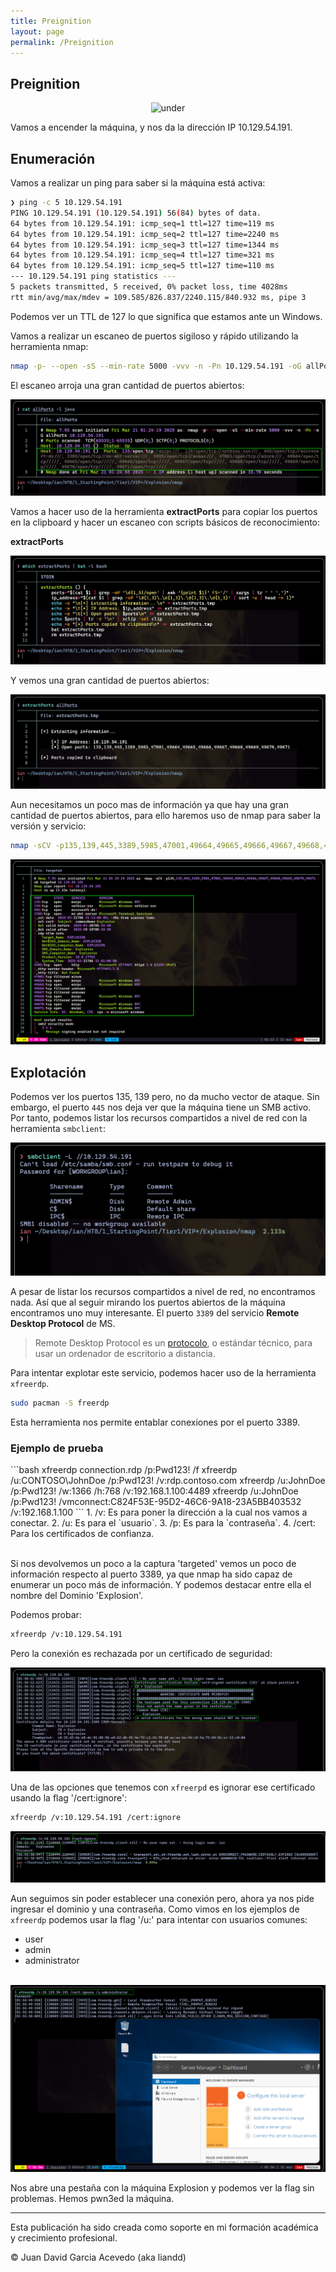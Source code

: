 ```yaml
---
title: Preignition
layout: page
permalink: /Preignition
---
```


<h2 class="titulo-principal">Preignition</h2>
<div id="imgs" style="text-align: center;">
  <img src="/assets/images/Preignition/preignition" alt="under" oncontextmenu="return false;">
</div>

Vamos a encender la máquina, y nos da la dirección IP 10.129.54.191.
<h2 class="titulo-principal">Enumeración</h2>

 Vamos a realizar un ping para saber si la máquina está activa:
 
```bash
❯ ping -c 5 10.129.54.191
PING 10.129.54.191 (10.129.54.191) 56(84) bytes of data.
64 bytes from 10.129.54.191: icmp_seq=1 ttl=127 time=119 ms
64 bytes from 10.129.54.191: icmp_seq=2 ttl=127 time=2240 ms
64 bytes from 10.129.54.191: icmp_seq=3 ttl=127 time=1344 ms
64 bytes from 10.129.54.191: icmp_seq=4 ttl=127 time=321 ms
64 bytes from 10.129.54.191: icmp_seq=5 ttl=127 time=110 ms
--- 10.129.54.191 ping statistics ---
5 packets transmitted, 5 received, 0% packet loss, time 4028ms
rtt min/avg/max/mdev = 109.585/826.837/2240.115/840.932 ms, pipe 3
```

Podemos ver un TTL de 127 lo que significa que estamos ante un Windows.

Vamos a realizar un escaneo de puertos sigiloso y rápido utilizando la herramienta nmap:

```bash
nmap -p- --open -sS --min-rate 5000 -vvv -n -Pn 10.129.54.191 -oG allPorts
```

El escaneo arroja una gran cantidad de puertos abiertos:
<div style="text-align: center;">
  <img src="/assets/images/Explosion/nmap.png" alt="under" oncontextmenu="return false;">
</div>


Vamos a hacer uso de la herramienta **extractPorts** para copiar los puertos en la clipboard y hacer un escaneo con scripts básicos de reconocimiento:

**extractPorts**
<div style="text-align: center;">
  <img src="/assets/images/Explosion/extractPorts.png" alt="under" oncontextmenu="return false;">
</div>

Y vemos una gran cantidad de puertos abiertos:
<div style="text-align: center;">
  <img src="/assets/images/Explosion/ports.png" alt="under" oncontextmenu="return false;">
</div>

Aun necesitamos un poco mas de información ya que hay una gran cantidad de puertos abiertos, para ello haremos uso de nmap para saber la versión y servicio:

```bash
nmap -sCV -p135,139,445,3389,5985,47001,49664,49665,49666,49667,49668,49669,49670,49671 10.129.54.191 -oN targeted
```
<div style="text-align: center;">
  <img src="/assets/images/Explosion/nmap2.png" alt="under" oncontextmenu="return false;">
</div>

<h2 class="titulo-principal">Explotación</h2>

Podemos ver los puertos 135, 139 pero, no da mucho vector de ataque. Sin embargo, el puerto `445` nos deja ver que la máquina tiene un SMB activo. Por tanto, podemos listar los recursos compartidos a nivel de red con la herramienta `smbclient`:
<div style="text-align: center;">
  <img src="/assets/images/Explosion/smb1.png" alt="under" oncontextmenu="return false;">
</div>

A pesar de listar los recursos compartidos a nivel de red, no encontramos nada. Así que al seguir mirando los puertos abiertos de la máquina encontramos uno muy interesante. El puerto `3389` del servicio **Remote Desktop Protocol** de MS.

> Remote Desktop Protocol es un [protocolo](https://www.cloudflare.com/learning/network-layer/what-is-a-protocol/), o estándar técnico, para usar un ordenador de escritorio a distancia.

Para intentar explotar este servicio, podemos hacer uso de la herramienta `xfreerdp`.

```bash
sudo pacman -S freerdp
```

Esta herramienta nos permite entablar conexiones por el puerto 3389.

<h3 class="titulo-secundario">Ejemplo de prueba</h3>
```bash
xfreerdp connection.rdp /p:Pwd123! /f
xfreerdp /u:CONTOSO\JohnDoe /p:Pwd123! /v:rdp.contoso.com
xfreerdp /u:JohnDoe /p:Pwd123! /w:1366 /h:768 /v:192.168.1.100:4489
xfreerdp /u:JohnDoe /p:Pwd123! /vmconnect:C824F53E-95D2-46C6-9A18-23A5BB403532 /v:192.168.1.100
```
1. /v: Es para poner la dirección a la cual nos vamos a conectar.
2. /u: Es para el `usuario`.
3. /p: Es para la `contraseña`.
4. /cert: Para los certificados de confianza.
<br><br>

Si nos devolvemos un poco a la captura 'targeted' vemos un poco de información respecto al puerto 3389, ya que nmap ha sido capaz de enumerar un poco más de información. Y podemos destacar entre ella el nombre del Dominio 'Explosion'.

Podemos probar:

```bash
xfreerdp /v:10.129.54.191
```

Pero la conexión es rechazada por un certificado de seguridad:
<div style="text-align: center;">
  <img src="/assets/images/Explosion/rdp.png" alt="under" oncontextmenu="return false;">
</div>

Una de las opciones que tenemos con `xfreerpd` es ignorar ese certificado usando la flag '/cert:ignore':

```bash
xfreerdp /v:10.129.54.191 /cert:ignore
```
<div style="text-align: center;">
  <img src="/assets/images/Explosion/rpd2.png" alt="under" oncontextmenu="return false;">
</div>

Aun seguimos sin poder establecer una conexión pero, ahora ya nos pide ingresar el dominio y una contraseña. Como vimos en los ejemplos de `xfreerdp` podemos usar la flag '/u:' para intentar con usuarios comunes:

- user
- admin
- administrator
<br><br>
<div style="text-align: center;">
  <img src="/assets/images/Explosion/rpd3.png" alt="under" oncontextmenu="return false;">
</div>

Nos abre una pestaña con la máquina Explosion y podemos ver la flag sin problemas. Hemos pwn3ed la máquina.

---

Esta publicación ha sido creada como soporte en mi formación académica y crecimiento profesional.

© Juan David Garcia Acevedo (aka liandd)
